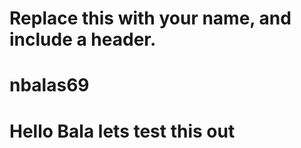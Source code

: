 # Replace this with your name, and include a header.
# nbalas69
# <h1> Hello Bala lets test this out <h1>
